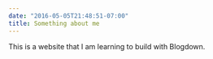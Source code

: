 ```yaml
---
date: "2016-05-05T21:48:51-07:00"
title: Something about me
---
```


This is a website that I am learning to build with Blogdown. 
